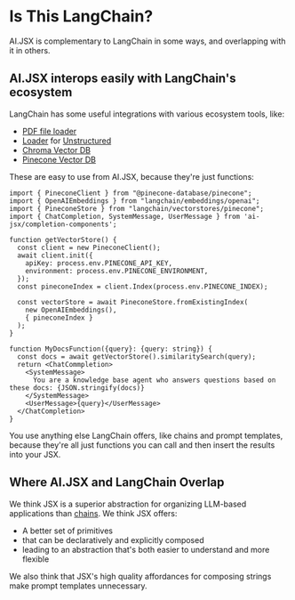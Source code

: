 # Is This LangChain?

AI.JSX is complementary to LangChain in some ways, and overlapping with it in others.

## AI.JSX interops easily with LangChain's ecosystem

LangChain has some useful integrations with various ecosystem tools, like:
* [PDF file loader](https://js.langchain.com/docs/modules/indexes/document_loaders/examples/file_loaders/pdf)
* [Loader](https://js.langchain.com/docs/modules/indexes/document_loaders/examples/file_loaders/unstructured) for [Unstructured](https://www.unstructured.io/) 
* [Chroma Vector DB](https://js.langchain.com/docs/modules/indexes/vector_stores/integrations/chroma)
* [Pinecone Vector DB](https://js.langchain.com/docs/modules/indexes/vector_stores/integrations/pinecone)

These are easy to use from AI.JSX, because they're just functions:

```tsx
import { PineconeClient } from "@pinecone-database/pinecone";
import { OpenAIEmbeddings } from "langchain/embeddings/openai";
import { PineconeStore } from "langchain/vectorstores/pinecone";
import { ChatCompletion, SystemMessage, UserMessage } from 'ai-jsx/completion-components';

function getVectorStore() {
  const client = new PineconeClient();
  await client.init({
    apiKey: process.env.PINECONE_API_KEY,
    environment: process.env.PINECONE_ENVIRONMENT,
  });
  const pineconeIndex = client.Index(process.env.PINECONE_INDEX);

  const vectorStore = await PineconeStore.fromExistingIndex(
    new OpenAIEmbeddings(),
    { pineconeIndex }
  );
}

function MyDocsFunction({query}: {query: string}) {
  const docs = await getVectorStore().similaritySearch(query);
  return <ChatCommpletion>
    <SystemMessage>
      You are a knowledge base agent who answers questions based on these docs: {JSON.stringify(docs)}
    </SystemMessage>
    <UserMessage>{query}</UserMessage>
  </ChatCompletion>
}
```

You use anything else LangChain offers, like chains and prompt templates, because they're all just functions you can call and then insert the results into your JSX.

## Where AI.JSX and LangChain Overlap
We think JSX is a superior abstraction for organizing LLM-based applications than [chains](https://js.langchain.com/docs/modules/chains/). We think JSX offers:
* A better set of primitives 
* that can be declaratively and explicitly composed
* leading to an abstraction that's both easier to understand and more flexible

We also think that JSX's high quality affordances for composing strings make prompt templates unnecessary.